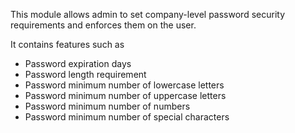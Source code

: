 This module allows admin to set company-level password security
requirements and enforces them on the user.

It contains features such as

- Password expiration days
- Password length requirement
- Password minimum number of lowercase letters
- Password minimum number of uppercase letters
- Password minimum number of numbers
- Password minimum number of special characters
